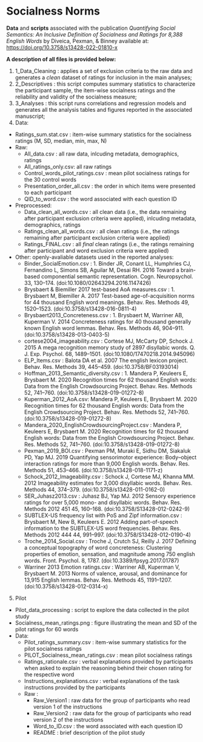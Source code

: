 # Socialness Norms
**Data** and **scripts** associated with the publication *Quantifying Social Semantics: An Inclusive Definition of Socialness and Ratings for 8,388 English Words* by Diveica, Pexman, & Binney available at: https://doi.org/10.3758/s13428-022-01810-x 

**A description of all files is provided below:** 

1. 1_Data_Cleaning : applies a set of exclusion criteria to the raw data and generates a *clean* dataset of ratings for inclusion in the main analyses;
2. 2_Descriptives : this script computes summary statistics to characterize the participant sample, the item-wise socialness ratings and the reliability and validity of the socialness measure;
3. 3_Analyses : this script runs correlations and regression models and generates all the analysis tables and figures reported in the associated manuscript;
4. Data:
  - Ratings_sum.stat.csv : item-wise summary statistics for the socialness ratings (M, SD, median, min, max, N)
  - Raw:
    - All_data.csv : all raw data, inlcuding metadata, demographics, ratings
    - All_ratings_only.csv: all raw ratings 
    - Control_words_pilot_ratings.csv : mean pilot socialness ratings for the 30 control words
    - Presentation_order_all.csv : the order in which items were presented to each participant
    - QID_to_word.csv : the word associated with each question ID
  - Preprocessed:
    - Data_clean_all_words.csv : all clean data (i.e., the data remaining after participant exclusion criteria were applied), inlcuding metadata, demographics, ratings
    - Ratings_clean_all_words.csv : all clean ratings (i.e., the ratings remaining after participant exclusion criteria were applied)
    - Ratings_FINAL.csv :  all *final* clean ratings (i.e., the ratings remaining after participant and word exclusion criteria were applied)
  - Other: openly-avaliable datasets used in the reported analyses:
    - Binder_SocialEmotion.csv : 1. Binder JR, Conant LL, Humphries CJ, Fernandino L, Simons SB, Aguilar M, Desai RH. 2016 Toward a brain-based componential semantic representation. Cogn. Neuropsychol. 33, 130–174. (doi:10.1080/02643294.2016.1147426)
    - Brysbaert & Biemiller 2017 test-based AoA measures.csv : 1. Brysbaert M, Biemiller A. 2017 Test-based age-of-acquisition norms for 44 thousand English word meanings. Behav. Res. Methods 49, 1520–1523. (doi:10.3758/s13428-016-0811-4)
    - Brysbaert2013_Concreteness.csv :  1. Brysbaert M, Warriner AB, Kuperman V. 2014 Concreteness ratings for 40 thousand generally known English word lemmas. Behav. Res. Methods 46, 904–911. (doi:10.3758/s13428-013-0403-5)
    - cortese2004_imageability.csv : Cortese MJ, McCarty DP, Schock J. 2015 A mega recognition memory study of 2897 disyllabic words. Q. J. Exp. Psychol. 68, 1489–1501. (doi:10.1080/17470218.2014.945096)
    - ELP_Items.csv : Balota DA et al. 2007 The english lexicon project. Behav. Res. Methods 39, 445–459. (doi:10.3758/BF03193014)
    - Hoffman_2013_Semantic_diversity.csv : 1. Mandera P, Keuleers E, Brysbaert M. 2020 Recognition times for 62 thousand English words: Data from the English Crowdsourcing Project. Behav. Res. Methods 52, 741–760. (doi:10.3758/s13428-019-01272-8)
    - Kuperman_2012_AoA.csv: Mandera P, Keuleers E, Brysbaert M. 2020 Recognition times for 62 thousand English words: Data from the English Crowdsourcing Project. Behav. Res. Methods 52, 741–760. (doi:10.3758/s13428-019-01272-8)
    - Mandera_2020_EnglishCrowdsourcingProject.csv : Mandera P, Keuleers E, Brysbaert M. 2020 Recognition times for 62 thousand English words: Data from the English Crowdsourcing Project. Behav. Res. Methods 52, 741–760. (doi:10.3758/s13428-019-01272-8)
    - Pexman_2019_BOI.csv : Pexman PM, Muraki E, Sidhu DM, Siakaluk PD, Yap MJ. 2019 Quantifying sensorimotor experience: Body–object interaction ratings for more than 9,000 English words. Behav. Res. Methods 51, 453–466. (doi:10.3758/s13428-018-1171-z)
    - Schock_2012_Imageability.csv : Schock J, Cortese MJ, Khanna MM. 2012 Imageability estimates for 3,000 disyllabic words. Behav. Res. Methods 44, 374–379. (doi:10.3758/s13428-011-0162-0)
    - SER_Juhasz2013.csv : Juhasz BJ, Yap MJ. 2012 Sensory experience ratings for over 5,000 mono- and disyllabic words. Behav. Res. Methods 2012 451 45, 160–168. (doi:10.3758/S13428-012-0242-9)
    - SUBTLEX-US frequency list with PoS and Zipf information.csv : Brysbaert M, New B, Keuleers E. 2012 Adding part-of-speech information to the SUBTLEX-US word frequencies. Behav. Res. Methods 2012 444 44, 991–997. (doi:10.3758/S13428-012-0190-4)
    - Troche_2014_Social.csv : Troche J, Crutch SJ, Reilly J. 2017 Defining a conceptual topography of word concreteness: Clustering properties of emotion, sensation, and magnitude among 750 english words. Front. Psychol. 8, 1787. (doi:10.3389/fpsyg.2017.01787)
    - Warriner 2013 Emotion ratings.csv : Warriner AB, Kuperman V, Brysbaert M. 2013 Norms of valence, arousal, and dominance for 13,915 English lemmas. Behav. Res. Methods 45, 1191–1207. (doi:10.3758/s13428-012-0314-x)

5. Pilot
  - Pilot_data_processing : script to explore the data collected in the pilot study
  - Socialness_mean_ratings.png : figure illustrating the mean and SD of the pilot ratings for 60 words
  - Data:
    - Pilot_ratings_summary.csv : item-wise summary statistics for the pilot socialness ratings
    - PILOT_Socialness_mean_ratings.csv : mean pilot socialness ratings
    - Ratings_rationale.csv : verbal explanations provided by participants when asked to explain the reasoning behind their chosen rating for the respective word
    - Instructions_explanations.csv : verbal explanations of the task instructions provided by the participants 
    - Raw :
      -  Raw_Version1 : raw data for the group of participants who read version 1 of the instructions
      -  Raw_Version2 : raw data for the group of participants who read version 2 of the instructions
      -  Word_to_ID.csv :  the word associated with each question ID
      -  README : brief description of the pilot study

